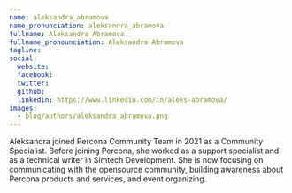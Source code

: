 ```yaml
---
name: aleksandra_abramova
name_pronunciation: aleksandra_abramova
fullname: Aleksandra Abramova
fullname_pronounciation: Aleksandra Abramova
tagline: 
social:
  website: 
  facebook:
  twitter:
  github: 
  linkedin: https://www.linkedin.com/in/aleks-abramova/
images:
  - blog/authors/aleksandra_abramova.png
---
```


Aleksandra joined Percona Community Team in 2021 as a Community Specialist. Before joining Percona, she worked as a support specialist and as a technical writer in Simtech Development. She is now focusing on communicating with the opensource community, building awareness about Percona products and services, and event organizing.